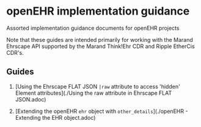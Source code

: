 # openEHR implementation guidance

Assorted implementation guidance documents for openEHR projects

Note that these guides are intended primarily for working with the Marand Ehrscape API supported by the Marand Think!Ehr CDR and Ripple EtherCis CDR's.

## Guides

1. [Using the Ehrscape FLAT JSON `|raw` attribute to access 'hidden' Element attributes](./Using the raw attribute in Ehrscape FLAT JSON.adoc)

2. [Extending the openEHR `ehr` object with `other_details`](./openEHR - Extending the EHR object.adoc)
